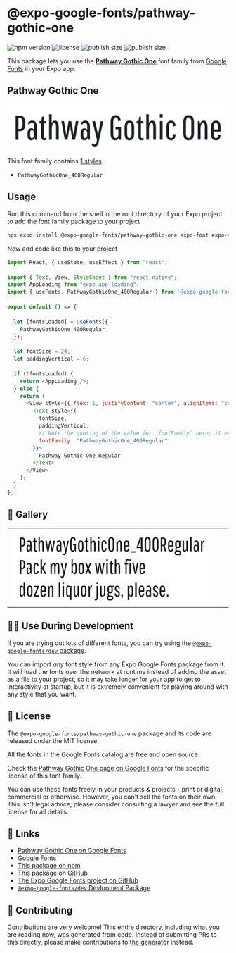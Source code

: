 # @expo-google-fonts/pathway-gothic-one

![npm version](https://flat.badgen.net/npm/v/@expo-google-fonts/pathway-gothic-one)
![license](https://flat.badgen.net/github/license/expo/google-fonts)
![publish size](https://flat.badgen.net/packagephobia/install/@expo-google-fonts/pathway-gothic-one)
![publish size](https://flat.badgen.net/packagephobia/publish/@expo-google-fonts/pathway-gothic-one)

This package lets you use the [**Pathway Gothic One**](https://fonts.google.com/specimen/Pathway+Gothic+One) font family from [Google Fonts](https://fonts.google.com/) in your Expo app.

## Pathway Gothic One

![Pathway Gothic One](./font-family.png)

This font family contains [1 styles](#-gallery).

- `PathwayGothicOne_400Regular`

## Usage

Run this command from the shell in the root directory of your Expo project to add the font family package to your project

```sh
npx expo install @expo-google-fonts/pathway-gothic-one expo-font expo-app-loading
```

Now add code like this to your project

```js
import React, { useState, useEffect } from "react";

import { Text, View, StyleSheet } from "react-native";
import AppLoading from "expo-app-loading";
import { useFonts, PathwayGothicOne_400Regular } from '@expo-google-fonts/pathway-gothic-one';

export default () => {

  let [fontsLoaded] = useFonts({
    PathwayGothicOne_400Regular
  });

  let fontSize = 24;
  let paddingVertical = 6;

  if (!fontsLoaded) {
    return <AppLoading />;
  } else {
    return (
      <View style={{ flex: 1, justifyContent: "center", alignItems: "center" }}>
        <Text style={{
          fontSize,
          paddingVertical,
          // Note the quoting of the value for `fontFamily` here; it expects a string!
          fontFamily: "PathwayGothicOne_400Regular"
        }}>
          Pathway Gothic One Regular
        </Text>
      </View>
    );
  }
};
```

## 🔡 Gallery


||||
|-|-|-|
|![PathwayGothicOne_400Regular](./PathwayGothicOne_400Regular.ttf.png)||||


## 👩‍💻 Use During Development

If you are trying out lots of different fonts, you can try using the [`@expo-google-fonts/dev` package](https://github.com/expo/google-fonts/tree/master/font-packages/dev#readme).

You can import _any_ font style from any Expo Google Fonts package from it. It will load the fonts over the network at runtime instead of adding the asset as a file to your project, so it may take longer for your app to get to interactivity at startup, but it is extremely convenient for playing around with any style that you want.


## 📖 License

The `@expo-google-fonts/pathway-gothic-one` package and its code are released under the MIT license.

All the fonts in the Google Fonts catalog are free and open source.

Check the [Pathway Gothic One page on Google Fonts](https://fonts.google.com/specimen/Pathway+Gothic+One) for the specific license of this font family.

You can use these fonts freely in your products & projects - print or digital, commercial or otherwise. However, you can't sell the fonts on their own. This isn't legal advice, please consider consulting a lawyer and see the full license for all details.

## 🔗 Links

- [Pathway Gothic One on Google Fonts](https://fonts.google.com/specimen/Pathway+Gothic+One)
- [Google Fonts](https://fonts.google.com/)
- [This package on npm](https://www.npmjs.com/package/@expo-google-fonts/pathway-gothic-one)
- [This package on GitHub](https://github.com/expo/google-fonts/tree/master/font-packages/pathway-gothic-one)
- [The Expo Google Fonts project on GitHub](https://github.com/expo/google-fonts)
- [`@expo-google-fonts/dev` Devlopment Package](https://github.com/expo/google-fonts/tree/master/font-packages/dev)

## 🤝 Contributing

Contributions are very welcome! This entire directory, including what you are reading now, was generated from code. Instead of submitting PRs to this directly, please make contributions to [the generator](https://github.com/expo/google-fonts/tree/master/packages/generator) instead.
